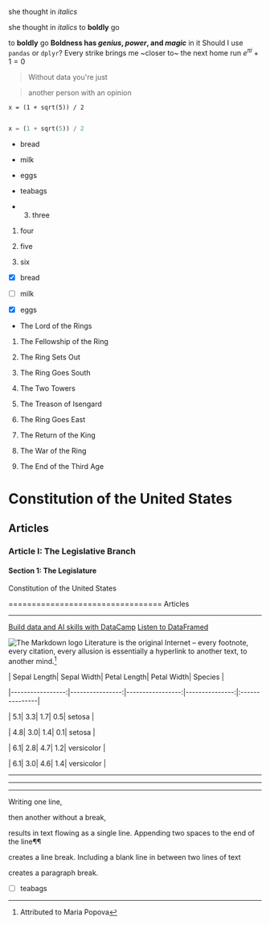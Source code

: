 she thought in *italics*

she thought in _italics_
to **boldly** go

to __boldly__ go
**Boldness has *genius*, _power_, and *magic*** in it
Should I use `pandas` or `dplyr`?
Every strike brings me ~closer to~ the next home run
$e^{\pi i} + 1 = 0$
> Without data you're just

> another person with an opinion
```
x = (1 + sqrt(5)) / 2
```
``` python

x = (1 + sqrt(5)) / 2

```
- bread

- milk

- eggs

- teabags
- 3. three

1. four

1. five

1. six
- [x] bread

- [ ] milk

- [x] eggs

* The Lord of the Rings

1. The Fellowship of the Ring

1. The Ring Sets Out

1. The Ring Goes South

1. The Two Towers

1. The Treason of Isengard

1. The Ring Goes East

1. The Return of the King

1. The War of the Ring

1. The End of the Third Age
# Constitution of the United States

## Articles

### Article I: The Legislative Branch

#### Section 1: The Legislature
Constitution of the United States

=================================
Articles

--------
[Build data and AI skills with DataCamp](https://www.datacamp.com)
[Listen to DataFramed][1]

[1]: https://www.datacamp.com/podcast
![The Markdown logo](Markdown-mark.png)
Literature is the original Internet – every footnote, every citation, every allusion is essentially a hyperlink to another text, to another mind.[^1]

[^1]: Attributed to Maria Popova


| Sepal Length| Sepal Width| Petal Length| Petal Width|      Species |

|-----------------:|----------------:|-----------------:|---------------:|:---------------|

|                 5.1|                3.3|                  1.7|              0.5|        setosa |

|                4.8|                3.0|                  1.4|              0.1|        setosa |

|                 6.1|                2.8|                 4.7|               1.2|   versicolor |

|                 6.1|                3.0|                 4.6|               1.4|  versicolor |

---

***

___

Writing one line,

then another without a break,

results in text flowing as a single line.
Appending two spaces to the end of the line¶¶

creates a line break.
Including a blank line in between two lines of text

creates a paragraph break.
- [ ] teabags
